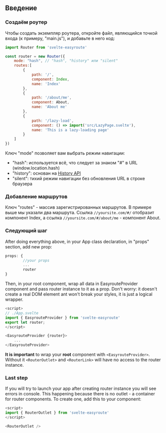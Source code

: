 ## Введение

### Создаём роутер

Чтобы создать экземпляр роутера, откройте файл, являющийся точкой входа 
(к примеру, "main.js"), и добавьте в него код:
```javascript
import Router from 'svelte-easyroute'

const router = new Router({
    mode: "hash", // "hash", "history" или "silent"
    routes:[
        {
            path: '/',
            component: Index,
            name: 'Index'
        },
        {
            path: '/about/me',
            component: About,
            name: 'About me'
        },
        {
            path: '/lazy-load',
            component: () => import('src/LazyPage.svelte'),
            name: 'This is a lazy-loading page'
        }
    ]
})
```

Ключ "mode" позволяет вам выбрать режим навигации:
* "hash": используется всё, что следует за знаком "#" в URL (window.location.hash)
* "history": основан на [History API](https://developer.mozilla.org/en-US/docs/Web/API/History_API)
* "silent": тихий режим навигации без обновления URL в строке браузера

### Добавление маршрутов
Ключ "routes" - массив зарегистрированных маршрутов.
В примере выше мы указали два маршрута. Ссылка `//yoursite.com/#/` 
отобразит компонент Index, а ссылка `//yoursite.com/#/about/me` - 
компонент About.

### Следующий шаг
After doing everything above, in your App class declaration, in "props" section, add new prop:
```javascript
props: {
		//your props
		...
		router
}
```

Then, in your root component, wrap all data in EasyrouteProvider component and pass
router instance to it as a prop. Don't worry: it
doesn't create a real DOM element ant won't break your styles, it is just a logical wrapper.
```javascript
<script>
// ./App.svelte
import { EasyrouteProvider } from 'svelte-easyroute'
export let router;
</script>

<EasyrouteProvider {router}>
    ...
</EasyrouteProvider>
```
**It is important** to wrap your **root** component with `<EasyrouteProvider>`. Without it 
`<RouterOutlet>` and `<RouterLink>` will have no access to the router instance.

### Last step
If you will try to launch your app after creating router 
instance you will see errors in console. This happening 
because there is no outlet - a container for router 
components. To create one, add this to your component:

```javascript
<script>
import { RouterOutlet } from 'svelte-easyroute'
</script>

<RouterOutlet />
```